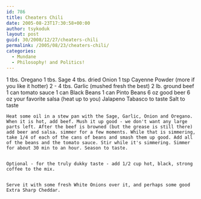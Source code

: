 ```yaml
---
id: 786
title: Cheaters Chili
date: 2005-08-23T17:30:58+00:00
author: tsykoduk
layout: post
guid: 30/2008/12/27/cheaters-chili
permalink: /2005/08/23/cheaters-chili/
categories:
  - Mundane
  - Philosophy! and Politics!
---
```

1 tbs. Oregano
	1 tbs. Sage
	4 tbs. dried Onion
	1 tsp Cayenne Powder (more if you like it hotter)
	2 - 4 tbs. Garlic (mushed fresh the best)
	2 lb. ground beef
	1 can tomato sauce
	1 can Black Beans
	1 can Pinto Beans
	6 oz good beer
	6 oz your favorite salsa (heat up to you)
	Jalapeno Tabasco to taste
	Salt to taste


	Heat some oil in a stew pan with the Sage, Garlic, Onion and Oregano. When it is hot, add beef. Mush it up good - we don't want any large parts left. After the beef is browned (but the grease is still there) add beer and salsa. simmer for a few moments. While that is simmering, take 1/4 of each of the cans of beans and smash them up good. Add all of the beans and the tomato sauce. Stir while it's simmering. Simmer for about 30 min to an hour. Season to taste.


	Optional - for the truly dukky taste - add 1/2 cup hot, black, strong coffee to the mix.


	Serve it with some fresh White Onions over it, and perhaps some good Extra Sharp Cheddar.